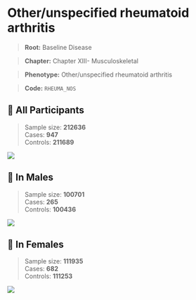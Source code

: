 # Other/unspecified rheumatoid arthritis

> **Root:** Baseline Disease  

> **Chapter:** Chapter XIII- Musculoskeletal  

> **Phenotype:** Other/unspecified rheumatoid arthritis  

> **Code:** `RHEUMA_NOS`

## 🧪 All Participants  
> Sample size: **212636**  
> Cases: **947**  
> Controls: **211689**
<img src="/Disease/Figures/ALL/Baseline/RHEUMA_NOS.png"/>
<CsvTable src="/Disease/Data/ALL/Baseline/LG_RHEUMA_NOS.csv" label="🔍 View full results" />

## 👨 In Males  
> Sample size: **100701**  
> Cases: **265**  
> Controls: **100436**
<img src="/Disease/Figures/Male/Baseline/RHEUMA_NOS.png"/>
<CsvTable src="/Disease/Data/Male/Baseline/LG_RHEUMA_NOS.csv" label="🔍 View full results" />

## 👩 In Females  
> Sample size: **111935**  
> Cases: **682**  
> Controls: **111253**
<img src="/Disease/Figures/Female/Baseline/RHEUMA_NOS.png"/>
<CsvTable src="/Disease/Data/Female/Baseline/LG_RHEUMA_NOS.csv" label="🔍 View full results" />

